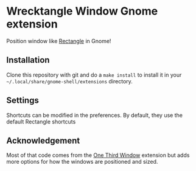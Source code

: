 # Wrecktangle Window Gnome extension

Position window like [Rectangle](https://rectangleapp.com/) in Gnome!

## Installation

Clone this repository with git and do a `make install` to install it 
in your `~/.local/share/gnome-shell/extensions` directory.

## Settings

Shortcuts can be modified in the preferences. By default, they use the default Rectangle shortcuts

## Acknowledgement

Most of that code comes from the [One Third Window](https://github.com/chmouel/one-third-window-gnome-extension)
extension but adds more options for how the windows are positioned and sized.
